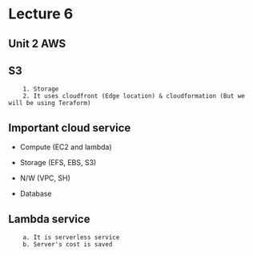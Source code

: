 # Lecture 6

## Unit 2 **AWS**

## S3

        1. Storage
        2. It uses cloudfront (Edge location) & cloudformation (But we will be using Teraform)

## Important cloud service

* Compute (EC2 and lambda)

* Storage (EFS, EBS, S3)

* N/W (VPC, SH)

* Database

## Lambda service

        a. It is serverless service
        b. Server's cost is saved 
